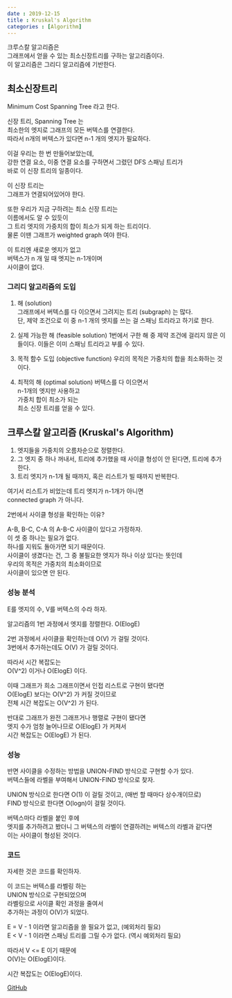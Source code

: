 ```yaml
---
date : 2019-12-15
title : Kruskal's Algorithm
categories : [Algorithm]
---
```


크루스칼 알고리즘은  
그래프에서 얻을 수 있는 최소신장트리를 구하는 알고리즘이다.  
이 알고리즘은 그리디 알고리즘에 기반한다.  

## 최소신장트리  

Minimum Cost Spanning Tree 라고 한다.  

신장 트리, Spanning Tree 는  
최소한의 엣지로 그래프의 모든 버텍스를 연결한다.  
따라서 n개의 버텍스가 있다면 n-1 개의 엣지가 필요하다.  

이걸 우리는 한 번 만들어보았는데,  
강한 연결 요소, 이중 연결 요소를 구하면서 그렸던 DFS 스패닝 트리가  
바로 이 신장 트리의 일종이다.  

이 신장 트리는  
그래프가 연결되어있어야 한다.  

또한 우리가 지금 구하려는 최소 신장 트리는  
이름에서도 알 수 있듯이  
그 트리 엣지의 가중치의 합이 최소가 되게 하는 트리이다.  
물론 이땐 그래프가 weighted graph 여야 한다.  

이 트리엔 새로운 엣지가 없고  
버텍스가 n 개 일 때 엣지는 n-1개이며  
사이클이 없다.  


### 그리디 알고리즘의 도입

1. 해 (solution)  
그래프에서 버텍스를 다 이으면서 그려지는 트리 (subgraph) 는 많다.  
단, 제약 조건으로 이 중 n-1 개의 엣지를 쓰는 걸 스패닝 트리라고 하기로 한다.  

2. 실제 가능한 해 (feasible solution)
1번에서 구한 해 중 제약 조건에 걸리지 않은 이들이다. 이들은 이미 스패닝 트리라고 부를 수 있다.  

3. 목적 함수 도입 (objective function)
우리의 목적은 가중치의 합을 최소화하는 것이다.  

4. 최적의 해 (optimal solution)
버텍스를 다 이으면서  
n-1개의 엣지만 사용하고  
가중치 합이 최소가 되는  
최소 신장 트리를 얻을 수 있다.  


## 크루스칼 알고리즘 (Kruskal's Algorithm)  

1. 엣지들을 가중치의 오름차순으로 정렬한다.  
2. 그 엣지 중 하나 꺼내서, 트리에 추가했을 때 사이클 형성이 안 된다면, 트리에 추가한다.  
3. 트리 엣지가 n-1개 될 때까지, 혹은 리스트가 빌 때까지 반복한다.  

여기서 리스트가 비었는데 트리 엣지가 n-1개가 아니면  
connected graph 가 아니다.  

2번에서 사이클 형성을 확인하는 이유?  

A-B, B-C, C-A 의 A-B-C 사이클이 있다고 가정하자.  
이 셋 중 하나는 필요가 없다.  
하나를 지워도 돌아가면 되기 때문이다.  
사이클이 생겼다는 건, 그 중 불필요한 엣지가 하나 이상 있다는 뜻인데  
우리의 목적은 가중치의 최소화이므로  
사이클이 있으면 안 된다.  

### 성능 분석 

E를 엣지의 수, V를 버텍스의 수라 하자.  

알고리즘의 1번 과정에서 엣지를 정렬한다. 
O(ElogE)  

2번 과정에서 사이클을 확인하는데 O(V) 가 걸릴 것이다.  
3번에서 추가하는데도 O(V) 가 걸릴 것이다.  

따라서 시간 복잡도는  
O(V^2) 이거나 O(ElogE) 이다.  

이때 그래프가 희소 그래프이면서 인접 리스트로 구현이 됐다면  
O(ElogE) 보다는 O(V^2) 가 커질 것이므로  
전체 시간 복잡도는 O(V^2) 가 된다.  

반대로 그래프가 완전 그래프거나 행렬로 구현이 됐다면  
엣지 수가 엄청 늘어나므로 O(ElogE) 가 커져서  
시간 복잡도는 O(ElogE) 가 된다.  

### 성능 

반면 사이클을 수정하는 방법을 UNION-FIND 방식으로 구현할 수가 있다.  
버텍스들에 라벨을 부여해서 UNION-FIND 방식으로 찾자.  

UNION 방식으로 한다면 O(1) 이 걸릴 것이고, (매번 할 때마다 상수개이므로)  
FIND 방식으로 한다면 O(logn)이 걸릴 것이다.  

버텍스마다 라벨을 붙인 후에  
엣지를 추가하려고 봤더니 그 버텍스의 라벨이 연결하려는 버텍스의 라벨과 같다면  
이는 사이클이 형성된 것이다.  

### 코드

자세한 것은 코드를 확인하자.  

이 코드는 버텍스를 라벨링 하는  
UNION 방식으로 구현되었으며  
라벨링으로 사이클 확인 과정을 줄여서  
추가하는 과정이 O(V)가 되었다.  

E = V - 1 이라면 알고리즘을 쓸 필요가 없고, (예외처리 필요)  
E < V - 1 이라면 스패닝 트리를 그릴 수가 없다. (역시 예외처리 필요)  

따라서 V <= E 이기 때문에  
O(V)는 O(ElogE)이다.  

시간 복잡도는 O(ElogE)이다.  

[GitHub](https://github.com/jkjan/Algorithm/blob/master/Graph%20Algorithm/07.%20Kruskal's%20Algorithm/Kruskal's%20Algorithm.cpp)
